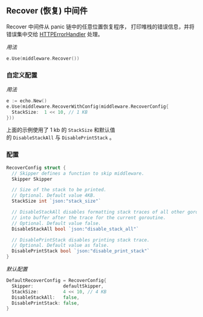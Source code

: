## Recover (恢复) 中间件

Recover 中间件从 panic 链中的任意位置恢复程序， 打印堆栈的错误信息，并将错误集中交给 [HTTPErrorHandler](https://echo.laily.net/guide/customization/) 处理。

_用法_

```go
e.Use(middleware.Recover())
```

### 自定义配置

_用法_

```go
e := echo.New()
e.Use(middleware.RecoverWithConfig(middleware.RecoverConfig{
  StackSize:  1 << 10, // 1 KB
}))
```

上面的示例使用了 1 kb 的 `StackSize` 和默认值的 `DisableStackAll` 与 `DisablePrintStack` 。

### 配置

```go
RecoverConfig struct {
  // Skipper defines a function to skip middleware.
  Skipper Skipper

  // Size of the stack to be printed.
  // Optional. Default value 4KB.
  StackSize int `json:"stack_size"`

  // DisableStackAll disables formatting stack traces of all other goroutines
  // into buffer after the trace for the current goroutine.
  // Optional. Default value false.
  DisableStackAll bool `json:"disable_stack_all"`

  // DisablePrintStack disables printing stack trace.
  // Optional. Default value as false.
  DisablePrintStack bool `json:"disable_print_stack"`
}
```

_默认配置_

```go
DefaultRecoverConfig = RecoverConfig{
  Skipper:           defaultSkipper,
  StackSize:         4 << 10, // 4 KB
  DisableStackAll:   false,
  DisablePrintStack: false,
}
```